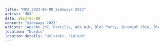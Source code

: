 ```yaml
---
title: "M83_2023-06-08_Sideways 2023"
artist: "M83"
date: 2023-06-08
concert: "Sideways 2023"
artists: "Apache 207, Bastille, Ada Aik, Bloc Party, Jeremiah Chiu, Blonde Redhead, Adriatique, Aavikko, M83, Ay Wing, Azealia Banks, Caribou, Cosmic Kids, Anna Puu, Rachika Nayar"
location: "Nordis"
location_details: "Helsinki, Finland"
---
```

